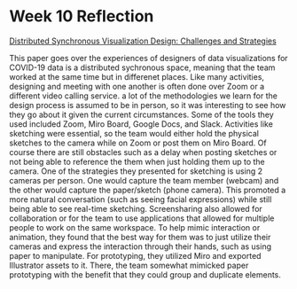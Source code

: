 Week 10 Reflection
==
[Distributed Synchronous Visualization Design:
Challenges and Strategies
](https://ieeexplore.ieee.org/stamp/stamp.jsp?tp=&arnumber=9307756)

This paper goes over the experiences of designers of data visualizations for COVID-19 data is a distributed sychronous space, meaning that the team worked at the same time but in differenet places. Like many activities, designing and meeting with one another is often done over Zoom or a different video calling service. a lot of the methodologies we learn for the design process is assumed to be in person, so it was interesting to see how they go about it given the current circumstances. Some of the tools they used included Zoom, Miro Board, Google Docs, and Slack. Activities like sketching were essential, so the team would either hold the physical sketches to the camera while on Zoom or post them on Miro Board. Of course there are still obstacles such as a delay when posting sketches or not being able to reference the them when just holding them up to the camera. One of the strategies they presented for sketching is using 2 cameras per person. One would capture the team member (webcam) and the other would capture the paper/sketch (phone camera). This promoted a more natural conversation (such as seeing facial expressions) while still being able to see real-time sketching. Screensharing also allowed for collaboration or for the team to use applications that allowed for multiple people to work on the same workspace. To help mimic interaction or animation, they found that the best way for them was to just utilize their cameras and express the interaction through their hands, such as using paper to manipulate. For prototyping, they utilized Miro and exported Illustrator assets to it. There, the team somewhat mimicked paper prototyping with the benefit that they could group and duplicate elements.